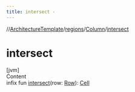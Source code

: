 ```yaml
---
title: intersect -
---
```

//[ArchitectureTemplate](../../index.md)/[regions](../index.md)/[Column](index.md)/[intersect](intersect.md)



# intersect  
[jvm]  
Content  
infix fun [intersect](intersect.md)(row: [Row](../-row/index.md)): [Cell](../-cell/index.md)  



